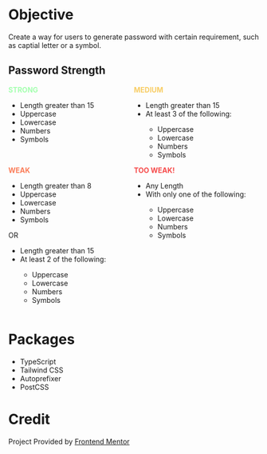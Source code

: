 # Objective

Create a way for users to generate password with certain requirement, such as captial letter or a symbol.

## Password Strength

<div style="display: flex">
    <div style="width: 50%">
        <b style="color:#A4FFAF">STRONG</b>
        <ul>
            <li>Length greater than 15</li>
            <li>Uppercase</li>
            <li>Lowercase</li>
            <li>Numbers</li>
            <li>Symbols</li>
        </ul>
    </div>
    <div style="width: 50%">
        <b style="color:#F8CD65">MEDIUM</b>
        <ul>
            <li>Length greater than 15</li>
            <li>At least 3 of the following:</li>
            <ul>
                <li>Uppercase</li>
                <li>Lowercase</li>
                <li>Numbers</li>
                <li>Symbols</li>
            </ul>
        </ul>
    </div>
</div>
<div style="display: flex">
    <div style="width: 50%">
        <b style="color:#FB7C58">WEAK</b>
        <ul>
            <li>Length greater than 8 </li>
            <li>Uppercase</li>
            <li>Lowercase</li>
            <li>Numbers</li>
            <li>Symbols</li>
        </ul>
        <p>OR</p>
        <ul>
            <li>Length greater than 15</li>
            <li>At least 2 of the following:</li>
            <ul>
                <li>Uppercase</li>
                <li>Lowercase</li>
                <li>Numbers</li>
                <li>Symbols</li>
            </ul>
        </ul>
    </div>
    <div style="width: 50%">
        <b style="color:#F64A4A">TOO WEAK!</b>
        <ul>
            <li>Any Length</li>
            <li>With only one of the following:</li>
            <ul>
                <li>Uppercase</li>
                <li>Lowercase</li>
                <li>Numbers</li>
                <li>Symbols</li>
            </ul>
        </ul>
    </div>
</div>

# Packages
- TypeScript
- Tailwind CSS
- Autoprefixer
- PostCSS

# Credit

Project Provided by [Frontend Mentor](https://www.frontendmentor.io/challenges/password-generator-app-Mr8CLycqjh)